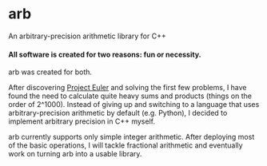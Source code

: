 # arb
An arbitrary-precision arithmetic library for C++

#### All software is created for two reasons: fun or necessity.

arb was created for both.

After discovering [Project Euler](https://projecteuler.net/) and solving the first few problems, I have found the need to calculate quite heavy sums and products (things on the order of 2^1000). Instead of giving up and switching to a language that uses arbitrary-precision arithmetic by default (e.g. Python), I decided to implement arbitrary precision in C++ myself.

arb currently supports only simple integer arithmetic. After deploying most of the basic operations, I will tackle fractional arithmetic and eventually work on turning arb into a usable library.
